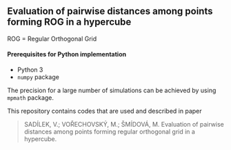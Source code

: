## Evaluation of pairwise distances among points forming ROG in a hypercube
ROG = Regular Orthogonal Grid

#### Prerequisites for Python implementation
- Python 3
- `numpy` package

The precision for a large number of simulations can be achieved by using `mpmath` package.

This repository contains codes that are used and described in paper
> SADÍLEK, V.; VOŘECHOVSKÝ, M.; ŠMÍDOVÁ, M.
> Evaluation of pairwise distances among points forming regular
> orthogonal grid in a hypercube.
